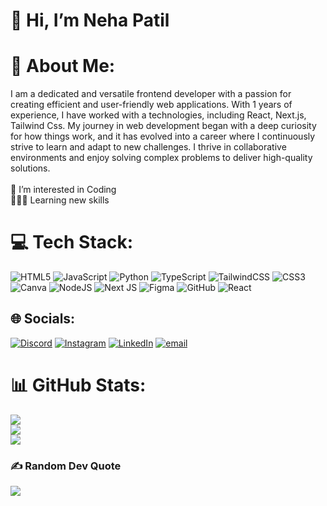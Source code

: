 # 👋 Hi, I’m Neha Patil
# 💫 About Me:
I am a dedicated and versatile frontend developer with a passion for creating efficient and user-friendly web applications. With 1 years of experience, I have worked with a technologies, including React, Next.js, Tailwind Css. 
My journey in web development began with a deep curiosity for how things work, and it has evolved into a career where I continuously strive to learn and adapt to new challenges. I thrive in collaborative environments and enjoy solving complex problems to deliver high-quality solutions.
<br><br>👀 I’m interested in Coding
<br> 👩🏻‍💻 Learning new skills 


# 💻 Tech Stack:
![HTML5](https://img.shields.io/badge/html5-%23E34F26.svg?style=flat&logo=html5&logoColor=white) ![JavaScript](https://img.shields.io/badge/javascript-%23323330.svg?style=flat&logo=javascript&logoColor=%23F7DF1E) ![Python](https://img.shields.io/badge/python-3670A0?style=flat&logo=python&logoColor=ffdd54) ![TypeScript](https://img.shields.io/badge/typescript-%23007ACC.svg?style=flat&logo=typescript&logoColor=white) ![TailwindCSS](https://img.shields.io/badge/tailwindcss-%2338B2AC.svg?style=flat&logo=tailwind-css&logoColor=white) ![CSS3](https://img.shields.io/badge/css3-%231572B6.svg?style=flat&logo=css3&logoColor=white) ![Canva](https://img.shields.io/badge/Canva-%2300C4CC.svg?style=flat&logo=Canva&logoColor=white) ![NodeJS](https://img.shields.io/badge/node.js-6DA55F?style=flat&logo=node.js&logoColor=white) ![Next JS](https://img.shields.io/badge/Next-black?style=flat&logo=next.js&logoColor=white) ![Figma](https://img.shields.io/badge/figma-%23F24E1E.svg?style=flat&logo=figma&logoColor=white) ![GitHub](https://img.shields.io/badge/github-%23121011.svg?style=flat&logo=github&logoColor=white) ![React](https://img.shields.io/badge/react-%2320232a.svg?style=flat&logo=react&logoColor=%2361DAFB)


## 🌐 Socials:
[![Discord](https://img.shields.io/badge/Discord-%237289DA.svg?logo=discord&logoColor=white)](https://discord.gg/devneha_102) [![Instagram](https://img.shields.io/badge/Instagram-%23E4405F.svg?logo=Instagram&logoColor=white)](https://instagram.com/nehuu_102) [![LinkedIn](https://img.shields.io/badge/LinkedIn-%230077B5.svg?logo=linkedin&logoColor=white)](https://linkedin.com/in/linkedin.com/in/neha-patil01) [![email](https://img.shields.io/badge/Email-D14836?logo=gmail&logoColor=white)](mailto:dev.nehapatil@gmail.com) 


# 📊 GitHub Stats:
![](https://github-readme-stats.vercel.app/api?username=patilnehu&theme=transparent&hide_border=false&include_all_commits=true&count_private=false)<br/>
![](https://nirzak-streak-stats.vercel.app/?user=patilnehu&theme=transparent&hide_border=false)<br/>
![](https://github-readme-stats.vercel.app/api/top-langs/?username=patilnehu&theme=transparent&hide_border=false&include_all_commits=true&count_private=false&layout=compact)

### ✍️ Random Dev Quote
![](https://quotes-github-readme.vercel.app/api?type=horizontal&theme=radical)

<!-- Proudly created with GPRM ( https://gprm.itsvg.in ) -->
